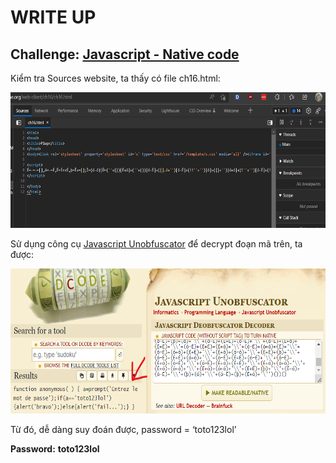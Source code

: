 # WRITE UP

## Challenge: [Javascript - Native code](https://www.root-me.org/en/Challenges/Web-Client/Javascript-Native-code)

Kiểm tra Sources website, ta thấy có file ch16.html:

<img src="./media/image1.png" style="width:6.5in;height:2.25764in" alt="Text Description automatically generated with medium confidence" />

Sử dụng công cụ [Javascript Unobfuscator](https://www.dcode.fr/javascript-unobfuscator) để decrypt đoạn mã trên, ta được:

<img src="./media/image2.png" style="width:6.5in;height:2.42153in" alt="A picture containing diagram Description automatically generated" />

Từ đó, dễ dàng suy đoán được, password = ‘toto123lol’

**Password:** **toto123lol**
